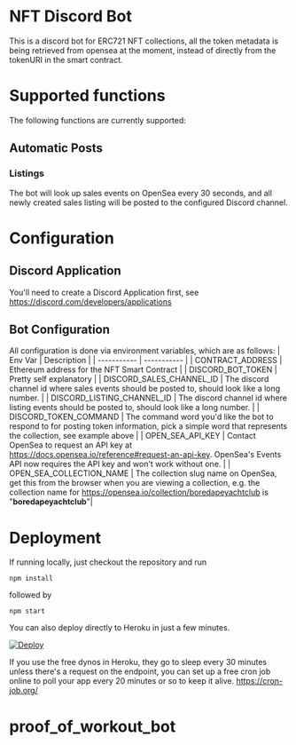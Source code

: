 # NFT Discord Bot

This is a discord bot for ERC721 NFT collections, all the token metadata is being retrieved from opensea at the moment, instead of directly from the tokenURI in the smart contract.

# Supported functions

The following functions are currently supported:

## Automatic Posts

### **Listings**

The bot will look up sales events on OpenSea every 30 seconds, and all newly created sales listing will be posted to the configured Discord channel.

# Configuration

## Discord Application

You'll need to create a Discord Application first, see https://discord.com/developers/applications

## Bot Configuration

All configuration is done via environment variables, which are as follows:
| Env Var | Description |
| ----------- | ----------- |
| CONTRACT_ADDRESS | Ethereum address for the NFT Smart Contract |
| DISCORD_BOT_TOKEN | Pretty self explanatory |
| DISCORD_SALES_CHANNEL_ID | The discord channel id where sales events should be posted to, should look like a long number. |
| DISCORD_LISTING_CHANNEL_ID | The discord channel id where listing events should be posted to, should look like a long number. |
| DISCORD_TOKEN_COMMAND | The command word you'd like the bot to respond to for posting token information, pick a simple word that represents the collection, see example above |
| OPEN_SEA_API_KEY | Contact OpenSea to request an API key at https://docs.opensea.io/reference#request-an-api-key. OpenSea's Events API now requires the API key and won't work without one. |
| OPEN_SEA_COLLECTION_NAME | The collection slug name on OpenSea, get this from the browser when you are viewing a collection, e.g. the collection name for https://opensea.io/collection/boredapeyachtclub is "**boredapeyachtclub**"|

# Deployment

If running locally, just checkout the repository and run

`npm install`

followed by

`npm start`

You can also deploy directly to Heroku in just a few minutes.

[![Deploy](https://www.herokucdn.com/deploy/button.svg)](https://heroku.com/deploy)

If you use the free dynos in Heroku, they go to sleep every 30 minutes unless there's a request on the endpoint, you can set up a free cron job online to poll your app every 20 minutes or so to keep it alive. https://cron-job.org/

# proof_of_workout_bot
